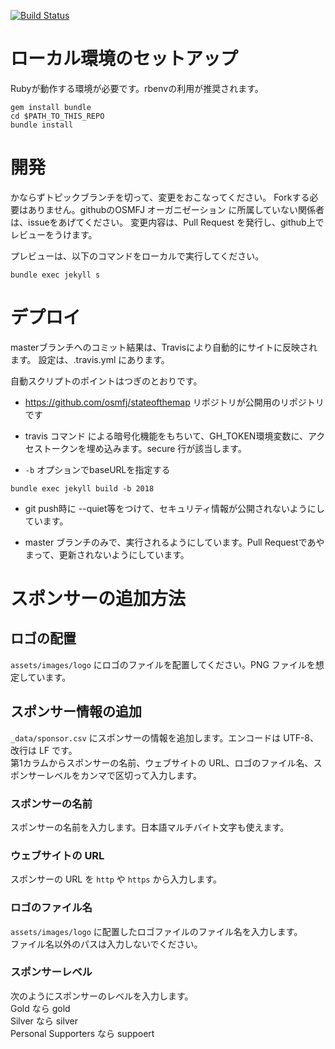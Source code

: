 
[![Build Status](https://travis-ci.org/osmfj/sotmjp2018.svg?branch=master)](https://travis-ci.org/osmfj/sotmjp2018)

# ローカル環境のセットアップ

Rubyが動作する環境が必要です。rbenvの利用が推奨されます。

```
gem install bundle
cd $PATH_TO_THIS_REPO
bundle install
```

# 開発

かならずトピックブランチを切って、変更をおこなってください。
Forkする必要はありません。githubのOSMFJ オーガニゼーション に所属していない関係者は、issueをあげてください。
変更内容は、Pull Request を発行し、github上でレビューをうけます。

プレビューは、以下のコマンドをローカルで実行してください。

```
bundle exec jekyll s
```

# デプロイ

masterブランチへのコミット結果は、Travisにより自動的にサイトに反映されます。
設定は、.travis.yml にあります。

自動スクリプトのポイントはつぎのとおりです。

* https://github.com/osmfj/stateofthemap リポジトリが公開用のリポジトリです

* travis コマンド による暗号化機能をもちいて、GH_TOKEN環境変数に、アクセストークンを埋め込みます。secure 行が該当します。

* `-b` オプションでbaseURLを指定する

```
bundle exec jekyll build -b 2018
```

* git push時に --quiet等をつけて、セキュリティ情報が公開されないようにしています。

* master ブランチのみで、実行されるようにしています。Pull Requestであやまって、更新されないようにしています。

# スポンサーの追加方法

## ロゴの配置

`assets/images/logo` にロゴのファイルを配置してください。PNG ファイルを想定しています。

## スポンサー情報の追加

`_data/sponsor.csv` にスポンサーの情報を追加します。エンコードは UTF-8、改行は LF です。  
第1カラムからスポンサーの名前、ウェブサイトの URL、ロゴのファイル名、スポンサーレベルをカンマで区切って入力します。

### スポンサーの名前

スポンサーの名前を入力します。日本語マルチバイト文字も使えます。

### ウェブサイトの URL

スポンサーの URL を `http` や `https` から入力します。

### ロゴのファイル名

`assets/images/logo` に配置したロゴファイルのファイル名を入力します。  
ファイル名以外のパスは入力しないでください。

### スポンサーレベル

次のようにスポンサーのレベルを入力します。  
Gold なら gold  
Silver なら silver  
Personal Supporters なら suppoert  

